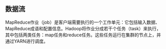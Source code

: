 ## 数据流
MapReduce作业（job）是客户端需要执行的一个工作单元：它包括输入数据、MapReduce成语和配置信息。Hadoop将作业分成若干个任务（task）来执行，其中包括两类任务：map任务和reduce任务。这些任务运行在集群的节点上，并通过YARN进行调度。

